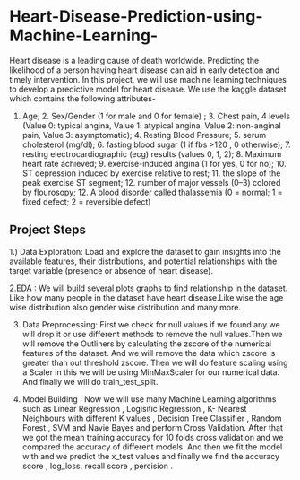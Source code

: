 # Heart-Disease-Prediction-using-Machine-Learning-
Heart disease is a leading cause of death worldwide. Predicting the likelihood of a person having heart disease can aid in early detection and timely intervention. In this project, we will use machine learning techniques to develop a predictive model for heart disease.
We use the kaggle dataset which contains the following attributes-
1. Age; 2. Sex/Gender (1 for male and 0 for female) ;  3. Chest pain, 4 levels (Value 0: typical angina, Value 1: atypical angina, Value 2: non-anginal pain, Value 3: asymptomatic); 4. Resting Blood Pressure; 5. serum cholesterol (mg/dl); 6.  fasting blood sugar (1 if fbs >120 , 0 otherwise); 7. resting electrocardiographic (ecg) results (values 0, 1, 2); 8. Maximum heart rate achieved; 9. exercise-induced angina (1 for yes, 0 for no); 10.  ST depression induced by exercise relative to rest; 11. the slope of the peak exercise ST segment; 12. number of major vessels (0–3) colored by flourosopy; 12. A blood disorder called thalassemia (0 = normal; 1 = fixed defect; 2 = reversible defect)

## Project Steps
1.) Data Exploration: Load and explore the dataset to gain insights into the available features, their distributions, and potential relationships with the target variable (presence or absence of heart disease).

2.EDA : We will build several plots graphs to find relationship in the dataset. Like how many people in the dataset have heart disease.Like wise the age wise distribution also gender wise distribution and many more.

3. Data Preprocessing: First we check for null values if we found any we will drop it or use different methods to remove the null values.Then we will remove the Outliners by calculating the zscore of the numerical features of the dataset. And we will remove the data which zscore is greater than out threshold zscore. Then we will do feature scaling using a Scaler in this we will be using MinMaxScaler for our numerical data. And finally we will do train_test_split.

4.  Model Building : Now we will use many Machine Learning algorithms such as Linear Regression , Logisitic Regression , K- Nearest Neighbours with different K values , Decision Tree Classifier , Random Forest , SVM and Navie Bayes and perform Cross Validation. After that we got the mean training accuracy for 10 folds cross validation and we compared the accuracy of different models.
And then we fit the model with and we predict the x_test values and finally we find the accuracy score , log_loss, recall score , percision .







